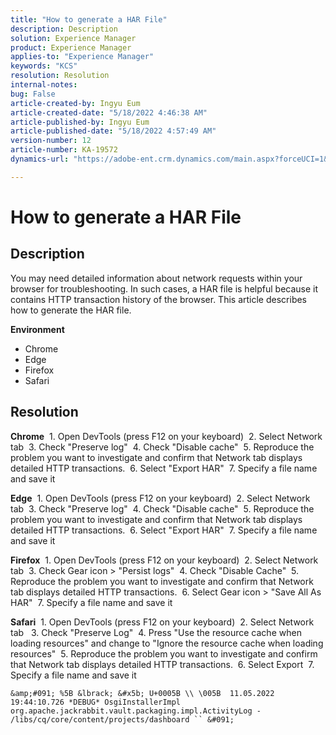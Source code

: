 ```yaml
---
title: "How to generate a HAR File"
description: Description
solution: Experience Manager
product: Experience Manager
applies-to: "Experience Manager"
keywords: "KCS"
resolution: Resolution
internal-notes: 
bug: False
article-created-by: Ingyu Eum
article-created-date: "5/18/2022 4:46:38 AM"
article-published-by: Ingyu Eum
article-published-date: "5/18/2022 4:57:49 AM"
version-number: 12
article-number: KA-19572
dynamics-url: "https://adobe-ent.crm.dynamics.com/main.aspx?forceUCI=1&pagetype=entityrecord&etn=knowledgearticle&id=2662857d-65d6-ec11-a7b5-000d3a3adbfc"

---
```

# How to generate a HAR File

## Description


You may need detailed information about network requests within your browser for troubleshooting. In such cases, a HAR file is helpful because it contains HTTP transaction history of the browser. This article describes how to generate the HAR file.

<b>Environment</b>
 - Chrome
 - Edge
 - Firefox
 - Safari


## Resolution


<b>Chrome</b>
  1. Open DevTools (press F12 on your keyboard)
  2. Select Network tab
  3. Check "Preserve log"
  4. Check "Disable cache"
  5. Reproduce the problem you want to investigate and confirm that Network tab displays detailed HTTP transactions.
  6. Select "Export HAR"
  7. Specify a file name and save it

<b>Edge</b>
  1. Open DevTools (press F12 on your keyboard)
  2. Select Network tab
  3. Check "Preserve log"
  4. Check "Disable cache"
  5. Reproduce the problem you want to investigate and confirm that Network tab displays detailed HTTP transactions.
  6. Select "Export HAR"
  7. Specify a file name and save it

<b>Firefox</b>
  1. Open DevTools (press F12 on your keyboard)
  2. Select Network tab
  3. Check Gear icon &gt; "Persist logs"
  4. Check "Disable Cache"
  5. Reproduce the problem you want to investigate and confirm that Network tab displays detailed HTTP transactions.
  6. Select Gear icon &gt; "Save All As HAR"
  7. Specify a file name and save it

<b>Safari</b>
  1. Open DevTools (press F12 on your keyboard)
  2. Select Network tab 
  3. Check "Preserve Log"
  4. Press "Use the resource cache when loading resources" and change to "Ignore the resource cache when loading resources"
  5. Reproduce the problem you want to investigate and confirm that Network tab displays detailed HTTP transactions.
  6. Select Export
  7. Specify a file name and save it


```
&amp;#091; %5B &lbrack; &#x5b; U+0005B \\ \005B  11.05.2022 19:44:10.726 *DEBUG* OsgiInstallerImpl org.apache.jackrabbit.vault.packaging.impl.ActivityLog - /libs/cq/core/content/projects/dashboard `` &#091;
```

